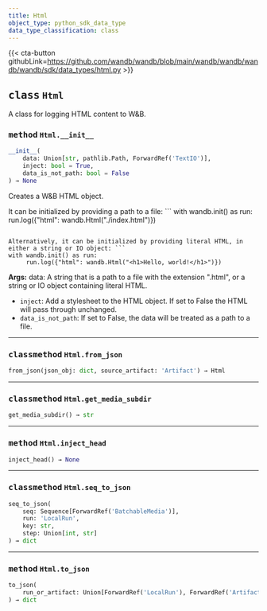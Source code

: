 ```yaml
---
title: Html
object_type: python_sdk_data_type
data_type_classification: class
---
```


{{< cta-button githubLink=https://github.com/wandb/wandb/blob/main/wandb/wandb/wandb/wandb/sdk/data_types/html.py >}}




## <kbd>class</kbd> `Html`
A class for logging HTML content to W&B. 

### <kbd>method</kbd> `Html.__init__`

```python
__init__(
    data: Union[str, pathlib.Path, ForwardRef('TextIO')],
    inject: bool = True,
    data_is_not_path: bool = False
) → None
```

Creates a W&B HTML object. 

It can be initialized by providing a path to a file: ```
with wandb.init() as run:
     run.log({"html": wandb.Html("./index.html")})
``` 

Alternatively, it can be initialized by providing literal HTML, in either a string or IO object: ```
with wandb.init() as run:
     run.log({"html": wandb.Html("<h1>Hello, world!</h1>")})
``` 



**Args:**
  data:  A string that is a path to a file with the extension ".html",  or a string or IO object containing literal HTML. 
 - `inject`:  Add a stylesheet to the HTML object. If set  to False the HTML will pass through unchanged. 
 - `data_is_not_path`:  If set to False, the data will be  treated as a path to a file. 




---

### <kbd>classmethod</kbd> `Html.from_json`

```python
from_json(json_obj: dict, source_artifact: 'Artifact') → Html
```





---

### <kbd>classmethod</kbd> `Html.get_media_subdir`

```python
get_media_subdir() → str
```





---

### <kbd>method</kbd> `Html.inject_head`

```python
inject_head() → None
```





---

### <kbd>classmethod</kbd> `Html.seq_to_json`

```python
seq_to_json(
    seq: Sequence[ForwardRef('BatchableMedia')],
    run: 'LocalRun',
    key: str,
    step: Union[int, str]
) → dict
```





---

### <kbd>method</kbd> `Html.to_json`

```python
to_json(
    run_or_artifact: Union[ForwardRef('LocalRun'), ForwardRef('Artifact')]
) → dict
```





